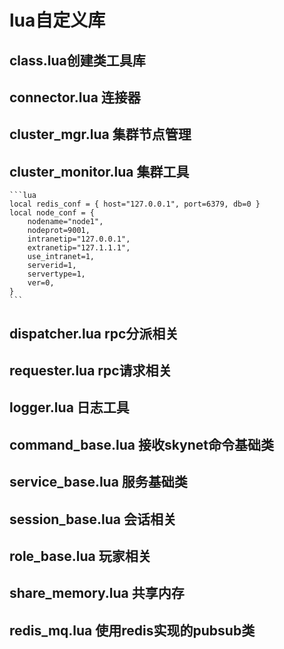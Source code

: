 # lua自定义库

## class.lua创建类工具库



## connector.lua 连接器

## cluster_mgr.lua 集群节点管理

## cluster_monitor.lua 集群工具
	```lua
	local redis_conf = { host="127.0.0.1", port=6379, db=0 }
	local node_conf = { 
		nodename="node1", 
		nodeprot=9001, 
	   	intranetip="127.0.0.1", 
	   	extranetip="127.1.1.1",
		use_intranet=1, 
		serverid=1, 
		servertype=1, 
		ver=0,
	}
	```


## dispatcher.lua rpc分派相关

## requester.lua rpc请求相关

## logger.lua 日志工具

## command_base.lua 接收skynet命令基础类

## service_base.lua 服务基础类

## session_base.lua 会话相关

## role_base.lua 玩家相关

## share_memory.lua 共享内存

## redis_mq.lua 使用redis实现的pubsub类
